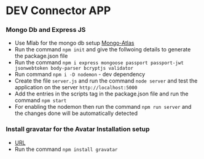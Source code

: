 # DEV Connector APP

### Mongo Db and Express JS ###

- Use Mlab for the mongo db setup [Mongo-Atlas](https://account.mongodb.com/account/login)
- Run the command `npm init` and give the follwoing details to generate the package.json file
- Run the command `npm i express mongoose passport passport-jwt jsonwebtoken body-parser bcryptjs validator`
- Run command `npm i -D nodemon` - dev dependency
- Create the file `server.js` and run the command `node server` and test the application on the server `http://localhost:5000`
- Add the entries in the scripts tag in the package.json file and run the command `npm start`
- For enabling the nodemon then run the command `npm run server` and the changes done will be automatically detected

### Install gravatar for the Avatar Installation setup ###

- [URL](https://github.com/emerleite/node-gravatar)
- Run the command `npm install gravatar`